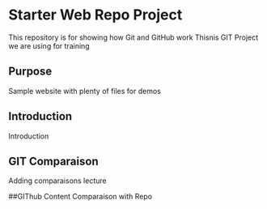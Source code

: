 # Starter Web Repo Project

This repository is for showing how Git and GitHub work
Thisnis GIT Project we are using for training

## Purpose

Sample website with plenty of files for demos

## Introduction
Introduction

## GIT Comparaison
Adding comparaisons lecture

##GIThub Content
Comparaison with Repo